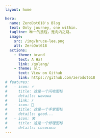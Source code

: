 ```yaml
---
layout: home

hero:
  name: ZeroDot618's Blog
  text: Only journey, one within.
  tagline: 唯一的旅程，是向内之路。
  image:
    src: /img/bruce-lee.png
    alt: ZeroDot618
  actions:
    - theme: brand
      text: A Ha!
      link: /golang/
    - theme: alt
      text: View on Github
      link: https://github.com/zerodot618
# features:
#   - icon: ⚡️
#     title: 这是一个闪电图标
#     details: wawawa
#     link: /
#   - icon: 🖖
#     title: 这是一个手掌图标
#     details: good...
#   - icon: 🛠️
#     title: 这是一个修理图标
#     details: cocococo
---
```


<Index />

<script setup>
import Index from './Index.vue'
import './style.css'
</script>
